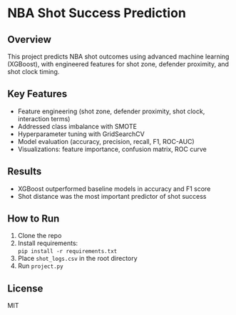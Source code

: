 # NBA Shot Success Prediction

## Overview
This project predicts NBA shot outcomes using advanced machine learning (XGBoost), with engineered features for shot zone, defender proximity, and shot clock timing.

## Key Features
- Feature engineering (shot zone, defender proximity, shot clock, interaction terms)
- Addressed class imbalance with SMOTE
- Hyperparameter tuning with GridSearchCV
- Model evaluation (accuracy, precision, recall, F1, ROC-AUC)
- Visualizations: feature importance, confusion matrix, ROC curve

## Results
- XGBoost outperformed baseline models in accuracy and F1 score
- Shot distance was the most important predictor of shot success

## How to Run
1. Clone the repo  
2. Install requirements:  
   `pip install -r requirements.txt`  
3. Place `shot_logs.csv` in the root directory  
4. Run `project.py`

## License
MIT
